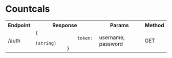 <h1>Countcals</h1>


<table>
	<tr>
		<th>Endpoint</th>
		<th>Response</th>
		<th>Params</th>
		<th>Method</th>
	</tr>
	<tr>
		<td>/auth</td>
		<td>
			<code>{
				token: (string)
			}</code>
		</td>
		<td>username, password</td>
		<td>GET</td>
	</tr>
</table>